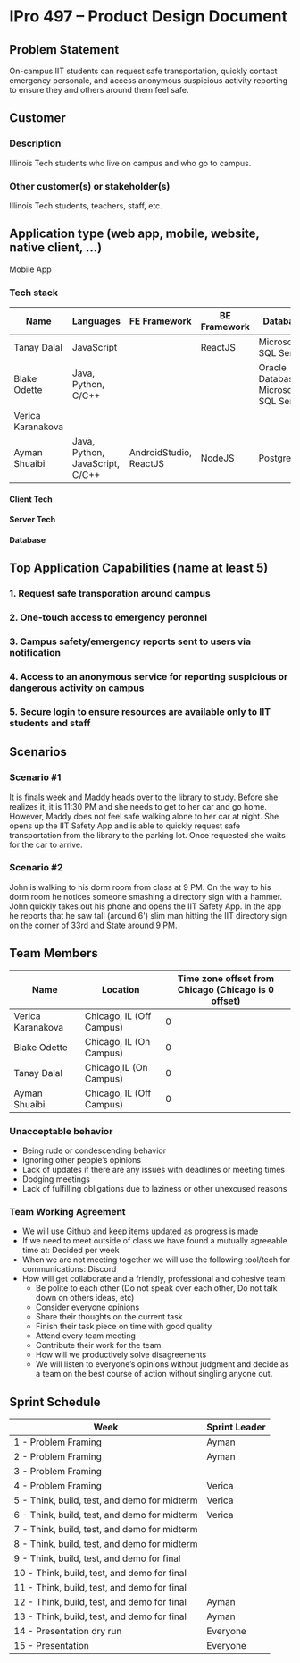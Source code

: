 
# IPro 497 – Product Design Document

## Problem Statement

On-campus IIT students can request safe transportation, quickly contact emergency personale, and access anonymous suspicious activity reporting to ensure they and others around them feel safe.

## Customer

### Description
Illinois Tech students who live on campus and who go to campus.

### Other customer(s) or stakeholder(s)
Illinois Tech students, teachers, staff, etc. 
 
## Application type (web app, mobile, website, native client, …)
Mobile App

### Tech stack

| **Name** | **Languages** | **FE Framework** | **BE Framework** | **Database** |
| --- | --- | --- | --- | --- |
| Tanay Dalal | JavaScript |  |  ReactJS |  Microsoft SQL Server  |
| Blake Odette | Java, Python, C/C++ | | | Oracle Database, Microsoft SQL Server |
| Verica Karanakova |  | |  |  |
| Ayman Shuaibi | Java, Python, JavaScript, C/C++ | AndroidStudio, ReactJS | NodeJS | PostgreSQL |

#### Client Tech 

#### Server Tech

#### Database

## Top Application Capabilities (name at least 5)

### 1. Request safe transporation around campus

### 2. One-touch access to emergency peronnel

### 3. Campus safety/emergency reports sent to users via notification 

### 4. Access to an anonymous service for reporting suspicious or dangerous activity on campus

### 5. Secure login to ensure resources are available only to IIT students and staff


## Scenarios

### Scenario #1
It is finals week and Maddy heads over to the library to study.  Before she realizes it, it is 11:30 PM and she needs to get to her car and go home.  However, Maddy does not feel safe walking alone to her car at night.  She opens up the IIT Safety App and is able to quickly request safe transportation from the library to the parking lot.  Once requested she waits for the car to arrive.

### Scenario #2
John is walking to his dorm room from class at 9 PM.  On the way to his dorm room he notices someone smashing a directory sign with a hammer.  John quickly takes out his phone and opens the IIT Safety App.  In the app he reports that he saw tall (around 6') slim man hitting the IIT directory sign on the corner of 33rd and State around 9 PM. 


## Team Members
| **Name** | **Location** | **Time zone offset from Chicago (Chicago is 0 offset)** |
| --- | --- | --- |
| Verica Karanakova | Chicago, IL (Off Campus) | 0 |
| Blake Odette | Chicago, IL (On Campus) | 0 |	
| Tanay Dalal | Chicago,IL (On Campus)  | 0 |	
| Ayman Shuaibi | Chicago, IL (Off Campus) | 0 |		
		
### Unacceptable behavior
- Being rude or condescending behavior
- Ignoring other people’s opinions
- Lack of updates if there are any issues with deadlines or meeting times
- Dodging meetings
- Lack of fulfilling obligations due to laziness or other unexcused reasons 

### Team Working Agreement
- We will use Github and keep items updated as progress is made
- If we need to meet outside of class we have found a mutually agreeable time at: Decided per week
- When we are not meeting together we will use the following tool/tech for communications: Discord
- How will get collaborate and a friendly, professional and cohesive team
  - Be polite to each other (Do not speak over each other, Do not talk down on others ideas, etc)
  - Consider everyone opinions
  - Share their thoughts on the current task
  - Finish their task piece on time with good quality
  - Attend every team meeting
  - Contribute their work for the team
  - How will we productively solve disagreements
  - We will listen to everyone’s opinions without judgment and decide as a team on the best course of action without singling anyone out.

## Sprint Schedule

| Week | Sprint Leader |
| --------  | ------------------- |
| 1 - Problem Framing                                 | Ayman |
| 2 - Problem Framing                                 | Ayman |
| 3 - Problem Framing                                 |  |
| 4 - Problem Framing                                 | Verica |
| 5 - Think, build, test, and demo for midterm        | Verica |
| 6 - Think, build, test, and demo for midterm        | Verica |
| 7 - Think, build, test, and demo for midterm        |  |
| 8 - Think, build, test, and demo for midterm        |  |
| 9 - Think, build, test, and demo for final          |  |
| 10 - Think, build, test, and demo for final	      |    |
| 11 - Think, build, test, and demo for final         |   |
| 12 - Think, build, test, and demo for final         | Ayman |
| 13 - Think, build, test, and demo for final         | Ayman |
| 14 - Presentation dry run                           | Everyone |
| 15 - Presentation                                   | Everyone |
